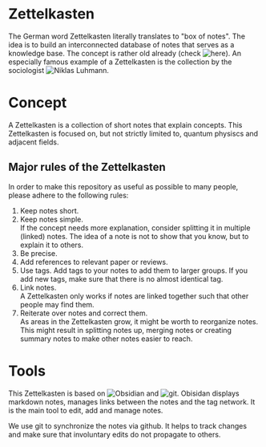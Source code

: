 # Zettelkasten

The German word Zettelkasten literally translates to "box of notes".
The idea is to build an interconnected database of notes that serves as a knowledge base.
The concept is rather old already (check ![here](https://en.wikipedia.org/wiki/Zettelkasten)). An especially famous example of a Zettelkasten is the collection by the sociologist ![Niklas Luhmann](https://en.wikipedia.org/wiki/Niklas_Luhmann).

# Concept
A Zettelkasten is a collection of short notes that explain concepts. This Zettelkasten is focused on, but not strictly limited to, quantum physiscs and adjacent fields.

## Major rules of the Zettelkasten
In order to make this repository as useful as possible to many people, please adhere to the following rules:

1. Keep notes short.
2. Keep notes simple.  
If the concept needs more explanation, consider splitting it in multiple (linked) notes.
The idea of a note is not to show that you know, but to explain it to others.
3. Be precise. 
4. Add references to relevant paper or reviews.
5. Use tags.
Add tags to your notes to add them to larger groups. If you add new tags, make sure that there is no almost identical tag.
6. Link notes.  
A Zettelkasten only works if notes are linked together such that other people may find them.
7. Reiterate over notes and correct them.  
As areas in the Zettelkasten grow, it might be worth to reorganize notes. This might result in splitting notes up, merging notes or creating summary notes to make other notes easier to reach.

# Tools
This Zettelkasten is based on ![Obsidian](https://obsidian.md) and ![git](https://www.git-scm.com).
Obisidan displays markdown notes, manages links between the notes and the tag network. 
It is the main tool to edit, add and manage notes.

We use git to synchronize the notes via github. 
It helps to track changes and make sure that involuntary edits do not propagate to others.